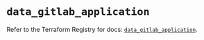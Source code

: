# `data_gitlab_application`

Refer to the Terraform Registry for docs: [`data_gitlab_application`](https://registry.terraform.io/providers/gitlabhq/gitlab/17.4.0/docs/data-sources/application).
